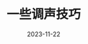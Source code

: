 ---
title: 一些调声技巧
cover: /assets/images/cover3.jpg
icon: fa-solid fa-fill-drip
date: 2023-11-22
order: 8
---